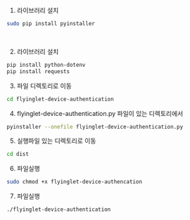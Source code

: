 1. 라이브러리 설치
```bash
sudo pip install pyinstaller
```

 

2. 라이브러리 설치

```bash
pip install python-dotenv
pip install requests
```




3. 파일 디렉토리로 이동

```bash
cd flyinglet-device-authentication
```




4. flyinglet-device-authentication.py 파일이 있는 디렉토리에서 

```bash
pyinstaller --onefile flyinglet-device-authentication.py
```




5. 실행파일 있는 디렉토리로 이동

```bash
cd dist
```




6. 파일실행

```bash
sudo chmod +x flyinglet-device-authencation
```




7. 파일실행

```bash
./flyinglet-device-authentication
```



